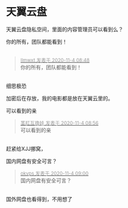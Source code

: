# 天翼云盘


天翼云盘隐私空间，里面的内容管理员可以看到么？

你的所有，团队都能看到！<br />
<br />
<img src="static/image/smiley/default/lol.gif" smilieid="12" border="0" alt="" /><img src="static/image/smiley/default/lol.gif" smilieid="12" border="0" alt="" /><img src="static/image/smiley/default/lol.gif" smilieid="12" border="0" alt="" />

<div class="quote"><blockquote><font size="2"><a href="https://www.hostloc.com/forum.php?mod=redirect&amp;goto=findpost&amp;pid=9399474&amp;ptid=762136" target="_blank"><font color="#999999">llmwxt 发表于 2020-11-4 08:48</font></a></font><br />
你的所有，团队都能看到！</blockquote></div><br />
细思极恐

加密后在存放，我的电影都是放在天翼云里的。

可以看到的亲<img src="static/image/smiley/default/lol.gif" smilieid="12" border="0" alt="" />

<div class="quote"><blockquote><font size="2"><a href="https://www.hostloc.com/forum.php?mod=redirect&amp;goto=findpost&amp;pid=9399510&amp;ptid=762136" target="_blank"><font color="#999999">茎肛互撸娃 发表于 2020-11-4 08:56</font></a></font><br />
可以看到的亲</blockquote></div><br />
赶紧给XJJ挪窝，

<img src="static/image/smiley/default/lol.gif" smilieid="12" border="0" alt="" />国内网盘有安全可言？

<div class="quote"><blockquote><font size="2"><a href="https://www.hostloc.com/forum.php?mod=redirect&amp;goto=findpost&amp;pid=9399527&amp;ptid=762136" target="_blank"><font color="#999999">okvps 发表于 2020-11-4 09:00</font></a></font><br />
国内网盘有安全可言？</blockquote></div><br />
国外网盘也看得到，不用想了<img id="aimg_ge7KR" onclick="zoom(this, this.src, 0, 0, 0)" class="zoom" src="https://cdn.jsdelivr.net/gh/hishis/forum-master/public/images/patch.gif" onmouseover="img_onmouseoverfunc(this)" onload="thumbImg(this)" border="0" alt="" />
